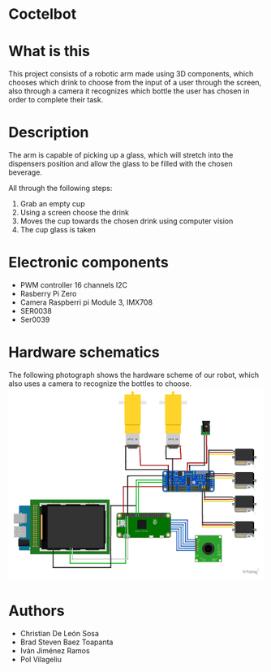 # Coctelbot
# What is this
This project consists of a robotic arm made using 3D components, which chooses which drink to choose from the input of a user through the screen, also through a camera it recognizes which bottle the user has chosen in order to complete their task.

# Description
The arm is capable of picking up a glass, which will stretch into the dispensers position and allow the glass to be filled with the chosen beverage.

All through the following steps:
1. Grab an empty cup
2. Using a screen choose the drink
3. Moves the cup towards the chosen drink using computer vision
4. The cup glass is taken

# Electronic components
- PWM controller 16 channels I2C
- Rasberry Pi Zero
- Camera  Raspberri pi Module 3, IMX708
- SER0038
- Ser0039

# Hardware schematics
The following photograph shows the hardware scheme of our robot, which also uses a camera to recognize the bottles to choose.
![hardwareScheme](https://github.com/murtion/coctelbot/blob/main/Esquema%20HW.png)




# Authors 
- Christian De León Sosa 
- Brad Steven Baez Toapanta
- Iván Jiménez Ramos
- Pol Vilageliu

